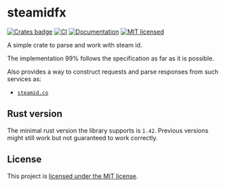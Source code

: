 # steamidfx
[![Crates badge](https://meritbadge.herokuapp.com/steamidfx)](https://crates.io/crates/steamidfx) 
[![CI](https://github.com/vityafx/steamidfx/actions/workflows/ci.yml/badge.svg)](https://github.com/vityafx/steamidfx/actions/workflows/ci.yml)
[![Documentation](https://docs.rs/steamidfx/badge.svg)](https://docs.rs/steamidfx)
[![MIT licensed](https://img.shields.io/badge/license-MIT-blue.svg)](./LICENSE)

A simple crate to parse and work with steam id.

The implementation 99% follows the specification as far as it is possible.

Also provides a way to construct requests and parse responses from such services as:

- [`steamid.co`](https://steamid.co)

## Rust version
The minimal rust version the library supports is `1.42`.
Previous versions might still work but not guaranteed to work correctly.

## License
This project is [licensed under the MIT license](https://github.com/vityafx/steamidfx/blob/master/LICENSE).
